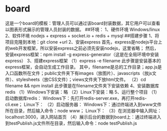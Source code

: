 # board
这是一个board的模板：管理人员可以通过该board封装数据，其它用户可以查看以图表形式展示的管理人员封装的数据。
##环境：
1、硬件环境 Windows/linux
2、软件环境 nodejs + express + socket.io + redis + mysql
##搭建步骤
1、将项目克隆到本地：git clone +url
2、安装express
首先，express是nodejs平台上的web开发框架，所以安装express之前必须先安装nodejs，这里省略；
然后，安装express框架：npm install -g express-generator（这是在全局环境中安装express）
3、搭建express框架
（1）express -e filename
此步骤是安装基本的express框架，会自动生成工作目录。
其中，filename是总的工作目录；app.js是入口函数所在文件；public文件夹下有images（放图片）、javascripts（放js文件）、stylesheets（放CSS文件）；views文件夹下放html文件。
（2）cd filename && npm install
此步骤是在filename文件夹下安装依赖
4、安装数据库redis
（1）Windows下安装：略
（2）Linux下安装：略
5、运行整个项目
（1）启动数据库redis：
Windows下：先打开redis-server.exe，再打开redis-cli.exe；
Linux下：
（2）启动服务器：
Windows下：通过终端进入到www文件所在目录，然后输入命令：node www；
Linux下：
（3）在浏览器中输入网址：localhost:3000，进入网站首页
（4）展示后台的数据到board上：通过终端进入到testPublish.js文件所在目录，然后输入命令：node testPublish.js


